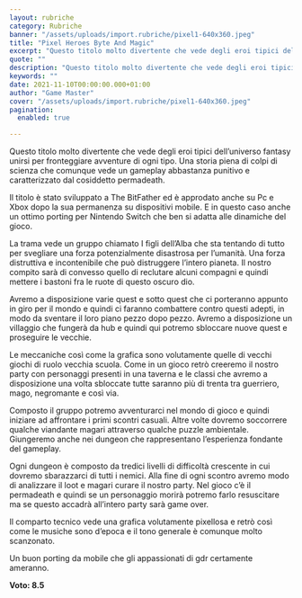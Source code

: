 ```yaml
---
layout: rubriche
category: Rubriche
banner: "/assets/uploads/import.rubriche/pixel1-640x360.jpeg"
title: "Pixel Heroes Byte And Magic"
excerpt: "Questo titolo molto divertente che vede degli eroi tipici dell’universo fantasy unirsi per fronteggiare avventure di ogni tipo. Una storia piena di colpi di scienza che comunque vede un gameplay abbastanza punitivo e caratterizzato dal cosiddetto permadeath. Il titolo è stato sviluppato a The BitFather ed è approdato anche su Pc e Xbox dopo la [&hellip"
quote: ""
description: "Questo titolo molto divertente che vede degli eroi tipici dell’universo fantasy unirsi per fronteggiare avventure di ogni tipo. Una storia piena di colpi di scienza che comunque vede un gameplay abbastanza punitivo e caratterizzato dal cosiddetto permadeath. Il titolo è stato sviluppato a The BitFather ed è approdato anche su Pc e Xbox dopo la [&hellip"
keywords: ""
date: 2021-11-10T00:00:00.000+01:00
author: "Game Master"
cover: "/assets/uploads/import.rubriche/pixel1-640x360.jpeg"
pagination:
  enabled: true

---
```


Questo titolo molto divertente che vede degli eroi tipici dell’universo fantasy unirsi per fronteggiare avventure di ogni tipo. Una storia piena di colpi di scienza che comunque vede un gameplay abbastanza punitivo e caratterizzato dal cosiddetto permadeath.

Il titolo è stato sviluppato a The BitFather ed è approdato anche su Pc e Xbox dopo la sua permanenza su dispositivi mobile. E in questo caso anche un ottimo porting per Nintendo Switch che ben si adatta alle dinamiche del gioco.

La trama vede un gruppo chiamato I figli dell’Alba che sta tentando di tutto per svegliare una forza potenzialmente disastrosa per l’umanità. Una forza distruttiva e incontenibile che può distruggere l’intero pianeta. Il nostro compito sarà di convesso quello di reclutare alcuni compagni e quindi mettere i bastoni fra le ruote di questo oscuro dio.

Avremo a disposizione varie quest e sotto quest che ci porteranno appunto in giro per il mondo e quindi ci faranno combattere contro questi adepti, in modo da sventare il loro piano pezzo dopo pezzo. Avremo a disposizione un villaggio che fungerà da hub e quindi qui potremo sbloccare nuove quest e proseguire le vecchie.

Le meccaniche così come la grafica sono volutamente quelle di vecchi giochi di ruolo vecchia scuola. Come in un gioco retrò creeremo il nostro party con personaggi presenti in una taverna e le classi che avremo a disposizione una volta sbloccate tutte saranno più di trenta tra guerriero, mago, negromante e così via.

Composto il gruppo potremo avventurarci nel mondo di gioco e quindi iniziare ad affrontare i primi scontri casuali. Altre volte dovremo soccorrere qualche viandante magari attraverso qualche puzzle ambientale. Giungeremo anche nei dungeon che rappresentano l’esperienza fondante del gameplay.

Ogni dungeon è composto da tredici livelli di difficoltà crescente in cui dovremo sbarazzarci di tutti i nemici. Alla fine di ogni scontro avremo modo di analizzare il loot e magari curare il nostro party. Nel gioco c’è il permadeath e quindi se un personaggio morirà potremo farlo resuscitare ma se questo accadrà all’intero party sarà game over.

Il comparto tecnico vede una grafica volutamente pixellosa e retrò così come le musiche sono d’epoca e il tono generale è comunque molto scanzonato.

Un buon porting da mobile che gli appassionati di gdr certamente ameranno.

**Voto: 8.5**